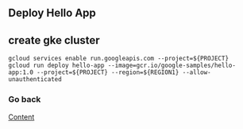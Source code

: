 ## Deploy Hello App
## create gke cluster
```
gcloud services enable run.googleapis.com --project=${PROJECT}
gcloud run deploy hello-app --image=gcr.io/google-samples/hello-app:1.0 --project=${PROJECT} --region=${REGION1} --allow-unauthenticated
```

### Go back
[Content](https://github.com/adithaha/gcp-tutorial/tree/main/cloudrun)
